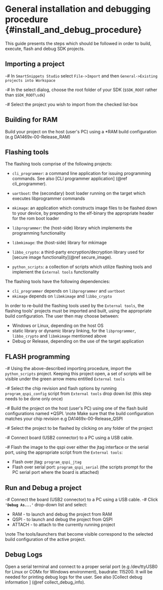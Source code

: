 General installation and debugging procedure {#install_and_debug_procedure}
===================================================

This guide presents the steps which should be followed in order to build, execute, flash and debug SDK projects.

## Importing a project

-# In `SmartSnippets Studio` select `File->Import` and then `General->Existing projects into Workspace`

-# In the select dialog, choose the root folder of your SDK (`$SDK_ROOT` rather than `$SDK_ROOT\sdk`)

-# Select the project you wish to import from the checked list-box

## Building for RAM

Build your project on the host (user's PC) using a *RAM build configuration (e.g DA1469x-00-Release_RAM)

## Flashing tools

The flashing tools comprise of the following projects:
 - `cli_programmer`: a command line application for issuing programming commands. See also [CLI programmer application] (@ref cli_programmer).

 - `uartboot`: the (secondary) boot loader running on the target which executes libprogrammer commands

 - `mkimage`: an application which constructs image files to be flashed down to your device, by prepending to the elf-binary the appropriate header for the rom boot loader

 - `libprogrammer`: the (host-side) library which implements the programming functionality
 
 - `libmkimage`: the (host-side) library for mkimage

 - `libbo_crypto`: a third-party encryption/decryption library used for [secure image functionality](@ref secure_image).
 
 - `python_scripts`: a collection of scripts which utilize flashing tools and implement the `External tools` functionality

The flashing tools have the following dependencies:
 - `cli_programmer` depends on `libprogrammer` and `uartboot`
 - `mkimage` depends on `libmkimage` and `libbo_crypto`

In order to re-build the flashing tools used by the `External tools`, the flashing tools' projects must be imported and built, using the appropriate build configuration.
The user then may choose between:
* Windows or Linux, depending on the host OS
* static library or dynamic library linking, for the `libprogrammer`, `libbo_crypto` and `libmkimage` mentioned above
* Debug or Release, depending on the use of the target application

## FLASH programming

-# Using the above-described importing procedure, import the `python_scripts` project. Keeping this project open, a set of scripts will be visible under the green arrow menu entitled `External tools`
 
-# Select the chip revision and flash options by running `program_qspi_config` script from `External tools` drop down list (this step needs to be done only once)

-# Build the project on the host (user's PC) using one of the flash build configurations named *QSPI.
  \note Make sure that the build configuration matches your chip revision e.g DA1469x-00-Release_QSPI

-# Select the project to be flashed by clicking on any folder of the project

-# Connect board (USB2 connector) to a PC using a USB cable.

-# Flash the image to the qspi over either the jtag interface or the serial port, using the appropriate script from the `External tools`:
 - Flash over jtag: `program_qspi_jtag`
 - Flash over serial port: `program_qspi_serial` (the scripts prompt for the PC serial port where the board is attached)

## Run and Debug a project

-# Connect the board (USB2 connector) to a PC using a USB cable.
-# Click <b> `'Debug As...'` </b> drop-down list and select:

 - RAM - to launch and debug the project from RAM
 - QSPI - to launch and debug the project from QSPI
 - ATTACH - to attach to the currently running project

\note The tools/launchers that become visible correspond to the selected build configuration of the active project.

## Debug Logs

Open a serial terminal and connect to a proper serial port (e.g /dev/ttyUSB0 for Linux or COMx for Windows environment), baudrate: 115200. It will be needed for printing debug logs for the user. See also [Collect debug information ] (@ref collect_debug_info).
